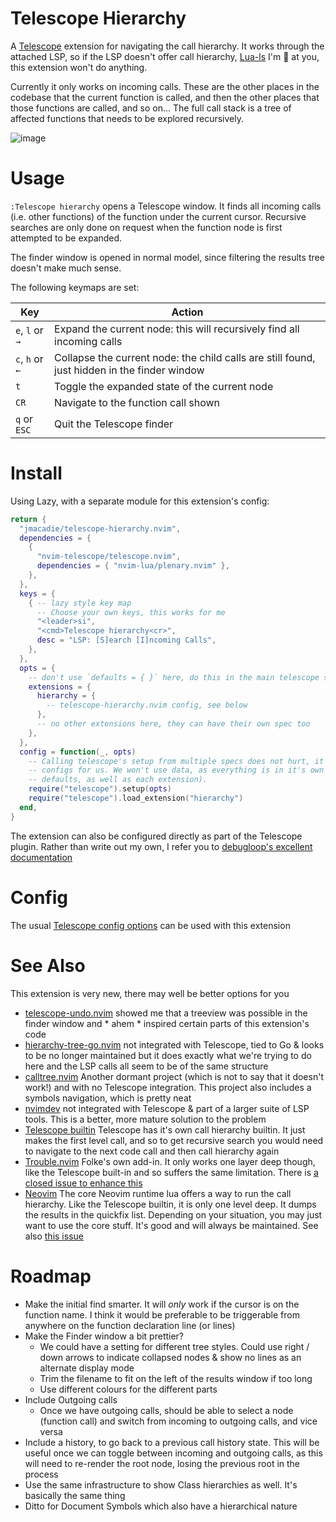 # Telescope Hierarchy

A [Telescope](https://github.com/nvim-telescope/telescope.nvim) extension for navigating the call hierarchy. It works through the attached LSP, so if the LSP doesn't offer call hierarchy, [Lua-ls](https://github.com/LuaLS/lua-language-server) I'm 👀 at you, this extension won't do anything.

Currently it only works on incoming calls. These are the other places in the codebase that the current function is called, and then the other places that those functions are called, and so on... The full call stack is a tree of affected functions that needs to be explored recursively.

![image](https://github.com/user-attachments/assets/4120f28c-52f2-4c92-8c1e-147dd37efa25)

# Usage

`:Telescope hierarchy` opens a Telescope window. It finds all incoming calls (i.e. other functions) of the function under the current cursor. Recursive searches are only done on request when the function node is first attempted to be expanded.

The finder window is opened in normal model, since filtering the results tree doesn't make much sense.

The following keymaps are set:

| Key | Action |
| --- | --- |
| `e`, `l` or `→` | Expand the current node: this will recursively find all incoming calls |
| `c`, `h` or `←` | Collapse the current node: the child calls are still found, just hidden in the finder window |
| `t` | Toggle the expanded state of the current node |
| `CR` | Navigate to the function call shown |
| `q` or `ESC` | Quit the Telescope finder |

# Install

Using Lazy, with a separate module for this extension's config:

```lua ...\lua\plugins\telescope-hierarchy.lua
return {
  "jmacadie/telescope-hierarchy.nvim",
  dependencies = {
    {
      "nvim-telescope/telescope.nvim",
      dependencies = { "nvim-lua/plenary.nvim" },
    },
  },
  keys = {
    { -- lazy style key map
      -- Choose your own keys, this works for me
      "<leader>si",
      "<cmd>Telescope hierarchy<cr>",
      desc = "LSP: [S]earch [I]ncoming Calls",
    },
  },
  opts = {
    -- don't use `defaults = { }` here, do this in the main telescope spec
    extensions = {
      hierarchy = {
        -- telescope-hierarchy.nvim config, see below
      },
      -- no other extensions here, they can have their own spec too
    },
  },
  config = function(_, opts)
    -- Calling telescope's setup from multiple specs does not hurt, it will happily merge the
    -- configs for us. We won't use data, as everything is in it's own namespace (telescope
    -- defaults, as well as each extension).
    require("telescope").setup(opts)
    require("telescope").load_extension("hierarchy")
  end,
}
```

The extension can also be configured directly as part of the Telescope plugin. Rather than write out my own, I refer you to [debugloop's excellent documentation](https://github.com/debugloop/telescope-undo.nvim/tree/main?tab=readme-ov-file#installation)

# Config

The usual [Telescope config options](https://github.com/nvim-telescope/telescope.nvim?tab=readme-ov-file#customization) can be used with this extension

# See Also

This extension is very new, there may well be better options for you

- [telescope-undo.nvim](https://github.com/debugloop/telescope-undo.nvim/tree/main) showed me that a treeview was possible in the finder window and * ahem * inspired certain parts of this extension's code
- [hierarchy-tree-go.nvim](https://github.com/crusj/hierarchy-tree-go.nvim) not integrated with Telescope, tied to Go & looks to be no longer maintained but it does exactly what we're trying to do here and the LSP calls all seem to be of the same structure
- [calltree.nvim](https://github.com/marcomayer/calltree.nvim) Another dormant project (which is not to say that it doesn't work!) and with no Telescope integration. This project also includes a symbols navigation, which is pretty neat
- [nvimdev](https://nvimdev.github.io/lspsaga/callhierarchy/) not integrated with Telescope & part of a larger suite of LSP tools. This is a better, more mature solution to the problem
- [Telescope builtin](https://github.com/nvim-telescope/telescope.nvim/blob/master/lua/telescope/builtin/__lsp.lua#L113) Telescope has it's own call hierarchy builtin. It just makes the first level call, and so to get recursive search you would need to navigate to the next code call and then call hierarchy again
- [Trouble.nvim](https://github.com/folke/trouble.nvim) Folke's own add-in. It only works one layer deep though, like the Telescope built-in and so suffers the same limitation. There is [a closed issue to enhance this](https://github.com/folke/trouble.nvim/issues/463)
- [Neovim](https://github.com/neovim/neovim/blob/master/runtime/lua/vim/lsp/buf.lua#L907) The core Neovim runtime lua offers a way to run the call hierarchy. Like the Telescope builtin, it is only one level deep. It dumps the results in the quickfix list. Depending on your situation, you may just want to use the core stuff. It's good and will always be maintained. See also [this issue](https://github.com/neovim/neovim/issues/26817)

# Roadmap

- Make the initial find smarter. It will _only_ work if the cursor is on the function name. I think it would be preferable to be triggerable from anywhere on the function declaration line (or lines)
- Make the Finder window a bit prettier?
  - We could have a setting for different tree styles. Could use right / down arrows to indicate collapsed nodes & show no lines as an alternate display mode
  - Trim the filename to fit on the left of the results window if too long
  - Use different colours for the different parts
- Include Outgoing calls
  - Once we have outgoing calls, should be able to select a node (function call) and switch from incoming to outgoing calls, and vice versa
- Include a history, to go back to a previous call history state. This will be useful once we can toggle between incoming and outgoing calls, as this will need to re-render the root node, losing the previous root in the process
- Use the same infrastructure to show Class hierarchies as well. It's basically the same thing
- Ditto for Document Symbols which also have a hierarchical nature
